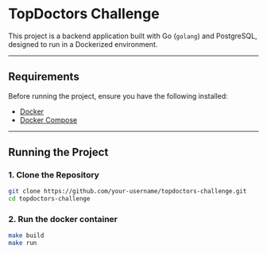 # TopDoctors Challenge

This project is a backend application built with Go (`golang`) and PostgreSQL, designed to run in a Dockerized environment.

---

## Requirements

Before running the project, ensure you have the following installed:
- [Docker](https://www.docker.com/)
- [Docker Compose](https://docs.docker.com/compose/)

---

## Running the Project

### 1. Clone the Repository
```bash
git clone https://github.com/your-username/topdoctors-challenge.git
cd topdoctors-challenge
```

### 2. Run the docker container
```bash
make build 
make run 
````

